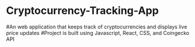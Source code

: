 # Cryptocurrency-Tracking-App
#An web application that keeps track of cryptocurrencies and displays live price updates 
#Project is built using Javascript, React, CSS, and Coingecko API 
